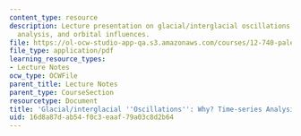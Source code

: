```yaml
---
content_type: resource
description: Lecture presentation on glacial/interglacial oscillations, Fourier time-series
  analysis, and orbital influences.
file: https://ol-ocw-studio-app-qa.s3.amazonaws.com/courses/12-740-paleoceanography-spring-2008/16d8a87dab54f0c3eaaf79a03c8d2b64_lec06.pdf
file_type: application/pdf
learning_resource_types:
- Lecture Notes
ocw_type: OCWFile
parent_title: Lecture Notes
parent_type: CourseSection
resourcetype: Document
title: 'Glacial/interglacial ''Oscillations'': Why? Time-series Analysis'
uid: 16d8a87d-ab54-f0c3-eaaf-79a03c8d2b64
---
```


